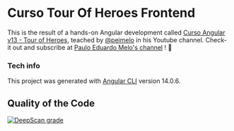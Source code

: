 # Curso Tour Of Heroes Frontend

This is the result of a hands-on Angular development called [Curso Angular v13 - Tour of Heroes](https://www.youtube.com/watch?v=qfUcxetl74M&list=PLqsayW8DhUmvtNlkDqYj99X73ts9FLK7j&index=1&ab_channel=PauloEduardoMelo), teached by [@peimelo](https://github.com/peimelo) in his Youtube channel.
Check-it out  and subscribe at [Paulo Eduardo Melo's channel](https://www.youtube.com/c/PauloEduardoMelo) ! 🚀

### Tech info
This project was generated with [Angular CLI](https://github.com/angular/angular-cli) version 14.0.6.

## Quality of the Code

[![DeepScan grade](https://deepscan.io/api/teams/18325/projects/21651/branches/627924/badge/grade.svg)](https://deepscan.io/dashboard#view=project&tid=18325&pid=21651&bid=627924)
